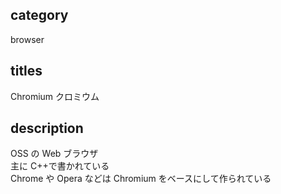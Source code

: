 ## category

browser

## titles

Chromium
クロミウム

## description

OSS の Web ブラウザ  
主に C++で書かれている  
Chrome や Opera などは Chromium をベースにして作られている
